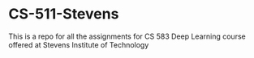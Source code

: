# CS-511-Stevens

This is a repo for all the assignments for CS 583 Deep Learning course offered at Stevens Institute of Technology

